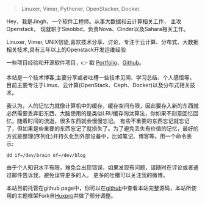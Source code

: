 > Linuxer, Vimer, Pythoner, OpenStacker, Docker.

Hey，我是Jingh，一个软件工程师。从事大数据和云计算相关工作， 主攻Openstack， 现就职于Sinobbd，负责Nova、Cinder以及Sahara相关工作。

Linuxer, Vimer, UNIX信徒,喜欢技术分享、讨论，专注于云计算、分布式、大数据相关技术,具有三年以上的Openstack开发运维经验

一些项目经验和开源软件项目，👉 戳 [Portfolio](/portfolio)、[Github](http://github.com/knitmesh)。 

本站是一个技术博客,主要分享或者吐槽一些技术见闻、学习总结、个人感悟等， 目前主要专注于Linux、云计算(OpenStack、Ceph、Docker)以及分布式相关技术。

我认为，人的记忆力就像计算机中的缓存，缓存空间有限，因此要存入新的东西就必然需要丢弃旧东西，大脑使用的是类似LRU缓存淘汰算法，你如果不刻意回忆回忆，随着时间的流逝，很多东西就会慢慢忘记。 有些不重要的东西忘记就忘记了，但如果是些重要的东西忘记了就损失了。为了避免丢失有价值的记忆，最好的方式是整理(序列化)并持久化到外部设备中，比如笔记、博客等。用一个命令表示:

```dd if=/dev/brain of=/dev/blog```

由于个人知识水平有限，难免会出现错误，如果发现有问题，请随时在评论或者通过邮件告诉我，避免误导更多的人。 更多的吐槽可以关注我的微博。

本站目前托管在github page中，你可以在<a href="https://github.com/jingh/knitmesh.github.io">github</a>中查看本站完整源码，本站所使用的主题框架Fork自<a href="https://github.com/Huxpro/huxpro.github.io">Huxpro</a>并做了部分调整。


